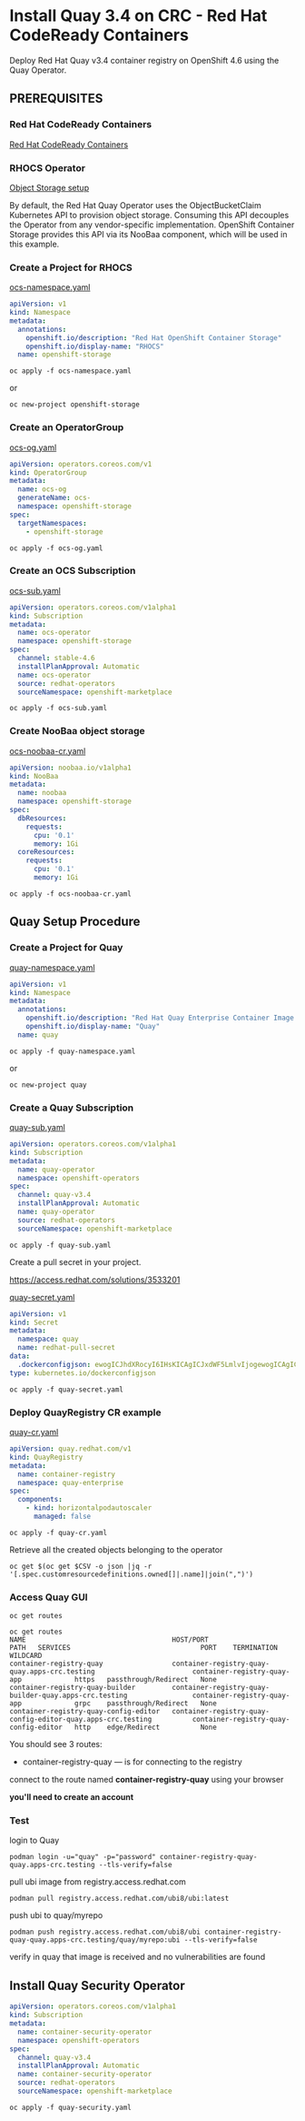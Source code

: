 # Install Quay 3.4 on CRC - Red Hat CodeReady Containers
Deploy Red Hat Quay v3.4 container registry on OpenShift 4.6 using the Quay Operator.

## PREREQUISITES

### Red Hat CodeReady Containers
[Red Hat CodeReady Containers](https://developers.redhat.com/products/codeready-containers/overview)

### RHOCS Operator
[Object Storage setup](https://access.redhat.com/documentation/en-us/red_hat_quay/3.4/html/deploy_red_hat_quay_on_openshift_with_the_quay_operator/con-quay-openshift-prereq)

By default, the Red Hat Quay Operator uses the ObjectBucketClaim Kubernetes API to provision object storage. Consuming this API decouples the Operator from any vendor-specific implementation. OpenShift Container Storage provides this API via its NooBaa component, which will be used in this example.

### Create a Project for RHOCS
[ocs-namespace.yaml](ocs-namespace.yaml)
```yaml
apiVersion: v1
kind: Namespace
metadata:
  annotations:
    openshift.io/description: "Red Hat OpenShift Container Storage"
    openshift.io/display-name: "RHOCS"
  name: openshift-storage
```
```shell script
oc apply -f ocs-namespace.yaml
```
or
```shell script
oc new-project openshift-storage
```

### Create an OperatorGroup
[ocs-og.yaml](ocs-og.yaml)
```yaml
apiVersion: operators.coreos.com/v1
kind: OperatorGroup
metadata:
  name: ocs-og
  generateName: ocs-
  namespace: openshift-storage
spec:
  targetNamespaces:
    - openshift-storage
```
```shell script
oc apply -f ocs-og.yaml
```

### Create an OCS Subscription
[ocs-sub.yaml](ocs-sub.yaml)
```yaml
apiVersion: operators.coreos.com/v1alpha1
kind: Subscription
metadata:
  name: ocs-operator
  namespace: openshift-storage
spec:
  channel: stable-4.6
  installPlanApproval: Automatic
  name: ocs-operator
  source: redhat-operators
  sourceNamespace: openshift-marketplace
```
```shell script
oc apply -f ocs-sub.yaml
```

### Create NooBaa object storage
[ocs-noobaa-cr.yaml](ocs-noobaa-cr.yaml)
```yaml
apiVersion: noobaa.io/v1alpha1
kind: NooBaa
metadata:
  name: noobaa
  namespace: openshift-storage
spec:
  dbResources:
    requests:
      cpu: '0.1'
      memory: 1Gi
  coreResources:
    requests:
      cpu: '0.1'
      memory: 1Gi
```
```shell script
oc apply -f ocs-noobaa-cr.yaml
```

## Quay Setup Procedure

### Create a Project for Quay
[quay-namespace.yaml](quay-namespace.yaml)
```yaml
apiVersion: v1
kind: Namespace
metadata:
  annotations:
    openshift.io/description: "Red Hat Quay Enterprise Container Image Repository"
    openshift.io/display-name: "Quay"
  name: quay
```
```shell script
oc apply -f quay-namespace.yaml
```
or
```shell script
oc new-project quay
```

### Create a Quay Subscription
[quay-sub.yaml](quay-sub.yaml)
```yaml
apiVersion: operators.coreos.com/v1alpha1
kind: Subscription
metadata:
  name: quay-operator
  namespace: openshift-operators
spec:
  channel: quay-v3.4
  installPlanApproval: Automatic
  name: quay-operator
  source: redhat-operators
  sourceNamespace: openshift-marketplace
```
```shell script
oc apply -f quay-sub.yaml
```
Create a pull secret in your project.

https://access.redhat.com/solutions/3533201

[quay-secret.yaml](quay-secret.yaml)
```yaml
apiVersion: v1
kind: Secret
metadata:
  namespace: quay
  name: redhat-pull-secret
data:
  .dockerconfigjson: ewogICJhdXRocyI6IHsKICAgICJxdWF5LmlvIjogewogICAgICAiYXV0aCI6ICJjbVZrYUdGMEszRjFZWGs2VHpneFYxTklVbE5LVWpFMFZVRmFRa3MxTkVkUlNFcFRNRkF4VmpSRFRGZEJTbFl4V0RKRE5GTkVOMHRQTlRsRFVUbE9NMUpGTVRJMk1USllWVEZJVWc9PSIsCiAgICAgICJlbWFpbCI6ICIiCiAgICB9CiAgfQp9
type: kubernetes.io/dockerconfigjson
```
```shell script
oc apply -f quay-secret.yaml
```

### Deploy QuayRegistry CR example

[quay-cr.yaml](quay-cr.yaml)
```yaml
apiVersion: quay.redhat.com/v1
kind: QuayRegistry
metadata:
  name: container-registry
  namespace: quay-enterprise
spec:
  components:
    - kind: horizontalpodautoscaler
      managed: false
```
```shell script
oc apply -f quay-cr.yaml
```

Retrieve all the created objects belonging to the operator
```shell script
oc get $(oc get $CSV -o json |jq -r '[.spec.customresourcedefinitions.owned[]|.name]|join(",")')
```

### Access Quay GUI
```shell script
oc get routes
```
```
oc get routes
NAME                                    HOST/PORT                                                     PATH   SERVICES                                PORT    TERMINATION            WILDCARD
container-registry-quay                 container-registry-quay-quay.apps-crc.testing                        container-registry-quay-app             https   passthrough/Redirect   None
container-registry-quay-builder         container-registry-quay-builder-quay.apps-crc.testing                container-registry-quay-app             grpc    passthrough/Redirect   None
container-registry-quay-config-editor   container-registry-quay-config-editor-quay.apps-crc.testing          container-registry-quay-config-editor   http    edge/Redirect          None
```

You should see 3 routes:
- container-registry-quay — is for connecting to the registry

connect to the route named **container-registry-quay** using your browser

**you'll need to create an account**

### Test
login to Quay
```shell script
podman login -u="quay" -p="password" container-registry-quay-quay.apps-crc.testing --tls-verify=false
```
pull ubi image from registry.access.redhat.com
```shell script
podman pull registry.access.redhat.com/ubi8/ubi:latest
```
push ubi to quay/myrepo 
```shell script
podman push registry.access.redhat.com/ubi8/ubi container-registry-quay-quay.apps-crc.testing/quay/myrepo:ubi --tls-verify=false
```
verify in quay that image is received and no vulnerabilities are found

## Install Quay Security Operator

```yaml
apiVersion: operators.coreos.com/v1alpha1
kind: Subscription
metadata:
  name: container-security-operator
  namespace: openshift-operators
spec:
  channel: quay-v3.4
  installPlanApproval: Automatic
  name: container-security-operator
  source: redhat-operators
  sourceNamespace: openshift-marketplace
```
```shell script
oc apply -f quay-security.yaml
```
